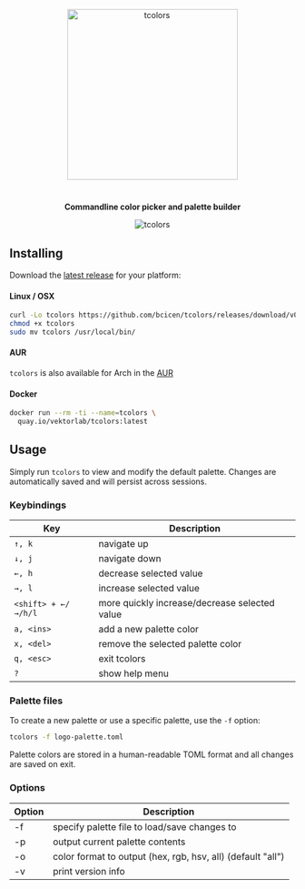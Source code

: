 <p align="center"><img width="300px" src="https://bradley.codes/static/img/tcolors-logo-sm.png" alt="tcolors"/></p>

#

**<p align="center">Commandline color picker and palette builder</p>**

<p align="center"><img src="https://bradley.codes/static/img/tcolors-screencap.png" alt="tcolors"/></p>

## Installing
Download the [latest release](https://github.com/bcicen/tcolors/releases) for your platform:

#### Linux / OSX

```bash
curl -Lo tcolors https://github.com/bcicen/tcolors/releases/download/v0.2/tcolors-0.2-$(uname -s)-amd64
chmod +x tcolors
sudo mv tcolors /usr/local/bin/
```
#### AUR

`tcolors` is also available for Arch in the [AUR](https://aur.archlinux.org/packages/tcolors)

#### Docker

```bash
docker run --rm -ti --name=tcolors \
  quay.io/vektorlab/tcolors:latest
```

## Usage

Simply run `tcolors` to view and modify the default palette. Changes are automatically saved and will persist across sessions.

### Keybindings

Key | Description
--- | ---
`↑, k` | navigate up
`↓, j` | navigate down
`←, h` | decrease selected value
`→, l` | increase selected value
`<shift> + ←/→/h/l` | more quickly increase/decrease selected value
`a, <ins>` | add a new palette color
`x, <del>` | remove the selected palette color
`q, <esc>` | exit tcolors
`?` | show help menu

### Palette files

To create a new palette or use a specific palette, use the `-f` option:

```bash
tcolors -f logo-palette.toml
```

Palette colors are stored in a human-readable TOML format and all changes are saved on exit.

### Options

Option | Description
--- | ---
-f | specify palette file to load/save changes to
-p | output current palette contents
-o | color format to output (hex, rgb, hsv, all) (default "all")
-v | print version info
